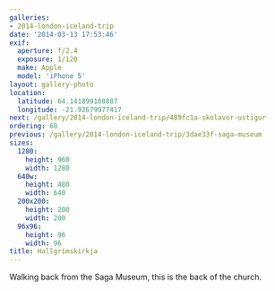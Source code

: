 ```yaml
---
galleries:
- 2014-london-iceland-trip
date: '2014-03-13 17:53:46'
exif:
  aperture: f/2.4
  exposure: 1/120
  make: Apple
  model: 'iPhone 5'
layout: gallery-photo
location:
  latitude: 64.141899108887
  longitude: -21.92679977417
next: /gallery/2014-london-iceland-trip/489fc1a-skolavor-ustigur
ordering: 68
previous: /gallery/2014-london-iceland-trip/3dae33f-saga-museum
sizes:
  1280:
    height: 960
    width: 1280
  640w:
    height: 480
    width: 640
  200x200:
    height: 200
    width: 200
  96x96:
    height: 96
    width: 96
title: Hallgrímskirkja
---
```


Walking back from the Saga Museum, this is the back of the church.

